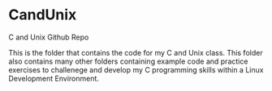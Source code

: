 CandUnix
========

C and Unix Github Repo

This is the folder that contains the code for my C and Unix class. 
This folder also contains many other folders containing example code and practice exercises 
to challenege and develop my C programming skills within a Linux Development Environment. 
